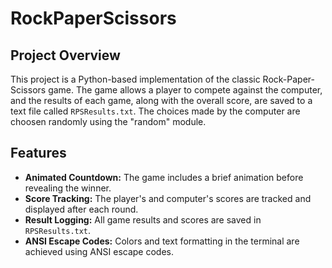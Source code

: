 # RockPaperScissors

## Project Overview
This project is a Python-based implementation of the classic Rock-Paper-Scissors game. The game allows a player to compete against the computer, and the results of each game, along with the overall score, are saved to a text file called `RPSResults.txt`. The choices made by the computer are choosen randomly using the "random" module.

## Features
- **Animated Countdown:**   The game includes a brief animation before revealing the winner.
- **Score Tracking:**       The player's and computer's scores are tracked and displayed after each round.
- **Result Logging:**       All game results and scores are saved in `RPSResults.txt`.
- **ANSI Escape Codes:**    Colors and text formatting in the terminal are achieved using ANSI escape codes.
